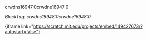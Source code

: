 crwdns16947:0crwdne16947:0

*BlockTag: crwdns16948:0crwdne16948:0*

{iframe link="https://scratch.mit.edu/projects/embed/149427673/?autostart=false"}